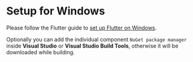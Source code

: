 # Setup for Windows

Please follow the Flutter guide to [set up Flutter on Windows](https://docs.flutter.dev/get-started/install/windows#windows-setup).

Optionally you can add the individual component `NuGet package manager` inside **Visual Studio** or **Visual Studio Build Tools**, otherwise it will be downloaded while building.

